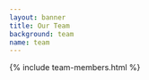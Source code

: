 ```yaml
---
layout: banner
title: Our Team
background: team
name: team
---
```


{% include team-members.html %}
